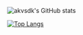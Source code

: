 ![akvsdk's GitHub stats](https://github-readme-stats.vercel.app/api?username=akvsdk&show_icons=true&theme=radical)

[![Top Langs](https://github-readme-stats.vercel.app/api/top-langs/?username=akvsdk&hide=javascript,html)](https://github.com/anuraghazra/github-readme-stats)

